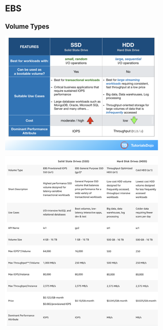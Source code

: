 
# EBS

## Volume Types

![alt EBS Volume Type](../images/EBSVolumeTypes.png)


![alt EBS Volume Type2](../images/EBSVolumeTypes2.png)
